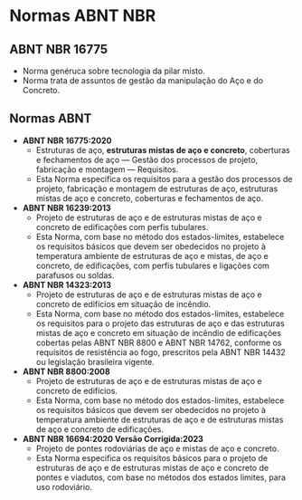# Normas ABNT NBR

## ABNT NBR 16775
- Norma genéruca sobre tecnologia da pilar misto.
- Norma trata de assuntos de gestão da manipulação do Aço e do Concreto.

## Normas ABNT
- **ABNT NBR 16775:2020**
    - Estruturas de aço, **estruturas mistas de aço e concreto**, coberturas e fechamentos de aço — Gestão dos processos de projeto, fabricação e montagem — Requisitos.
    - Esta Norma especifica os requisitos para a gestão dos processos de projeto, fabricação e montagem de estruturas de aço, estruturas mistas de aço e concreto, coberturas e fechamentos de aço.
- **ABNT NBR 16239:2013**
    - Projeto de estruturas de aço e de estruturas mistas de aço e concreto de edificações com perfis tubulares.
    - Esta Norma, com base no método dos estados-limites, estabelece os requisitos básicos que devem ser obedecidos no projeto à temperatura ambiente de estruturas de aço e mistas, de aço e concreto, de edificações, com perfis tubulares e ligações com parafusos ou soldas.
- **ABNT NBR 14323:2013**
    - Projeto de estruturas de aço e de estruturas mistas de aço e concreto de edifícios em situação de incêndio.
    - Esta Norma, com base no método dos estados-limites, estabelece os requisitos para o projeto das estruturas de aço e das estruturas mistas de aço e concreto em situação de incêndio de edificações cobertas pelas ABNT NBR 8800 e ABNT NBR 14762, conforme os requisitos de resistência ao fogo, prescritos pela ABNT NBR 14432 ou legislação brasileira vigente.
- **ABNT NBR 8800:2008**
    - Projeto de estruturas de aço e de estruturas mistas de aço e concreto de edifícios.
    - Esta Norma, com base no método dos estados-limites, estabelece os requisitos básicos que devem ser obedecidos no projeto à temperatura ambiente de estruturas de aço e de estruturas mistas de aço e concreto de edificações.
- **ABNT NBR 16694:2020 Versão Corrigida:2023**
    - Projeto de pontes rodoviárias de aço e mistas de aço e concreto.
    - Esta Norma especifica os requisitos básicos para o projeto de estruturas de aço e de estruturas mistas de aço e concreto de pontes e viadutos, com base no métodos dos estados limites, para uso rodoviário.